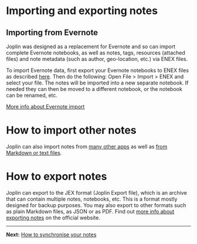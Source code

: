 # Importing and exporting notes

## Importing from Evernote

Joplin was designed as a replacement for Evernote and so can import complete Evernote notebooks, as well as notes, tags, resources (attached files) and note metadata (such as author, geo-location, etc.) via ENEX files.

To import Evernote data, first export your Evernote notebooks to ENEX files as described [here](https://help.evernote.com/hc/en-us/articles/209005557-How-to-back-up-export-and-restore-import-notes-and-notebooks). Then do the following: Open File > Import > ENEX and select your file. The notes will be imported into a new separate notebook. If needed they can then be moved to a different notebook, or the notebook can be renamed, etc.

[More info about Evernote import](https://joplin.cozic.net/#importing-from-evernote)

# How to import other notes

Joplin can also import notes from [many other apps](https://github.com/laurent22/joplin#importing-from-other-applications) as well as [from Markdown or text files](https://github.com/laurent22/joplin#importing-from-markdown-files).

# How to export notes

Joplin can export to the JEX format (Joplin Export file), which is an archive that can contain multiple notes, notebooks, etc. This is a format mostly designed for backup purposes. You may also export to other formats such as plain Markdown files, as JSON or as PDF. Find out [more info about exporting notes](https://github.com/laurent22/joplin#exporting) on the official website.

* * *

**Next:** [How to synchronise your notes](:/25b656aac0564d1a91ab98295aa3cc58)